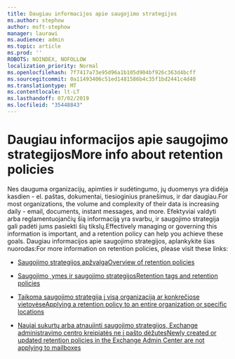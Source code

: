 ```yaml
---
title: Daugiau informacijos apie saugojimo strategijos
ms.author: stephow
author: msft-stephow
manager: laurawi
ms.audience: admin
ms.topic: article
ms.prod: ''
ROBOTS: NOINDEX, NOFOLLOW
localization_priority: Normal
ms.openlocfilehash: 7f7417a73e95d96a1b105d904bf926c363d4bcff
ms.sourcegitcommit: 0a11493406c51ed1481586b4c35f1bd2441c4d40
ms.translationtype: MT
ms.contentlocale: lt-LT
ms.lasthandoff: 07/02/2019
ms.locfileid: "35448843"
---
```

# <a name="more-info-about-retention-policies"></a><span data-ttu-id="b0ae1-102">Daugiau informacijos apie saugojimo strategijos</span><span class="sxs-lookup"><span data-stu-id="b0ae1-102">More info about retention policies</span></span>

<span data-ttu-id="b0ae1-103">Nes dauguma organizacijų, apimties ir sudėtingumo, jų duomenys yra didėja kasdien - el. paštas, dokumentai, tiesioginius pranešimus, ir dar daugiau.</span><span class="sxs-lookup"><span data-stu-id="b0ae1-103">For most organizations, the volume and complexity of their data is increasing daily - email, documents, instant messages, and more.</span></span>
<span data-ttu-id="b0ae1-104">Efektyviai valdyti arba reglamentuojančių šią informaciją yra svarbu, ir saugojimo strategija gali padėti jums pasiekti šių tikslų.</span><span class="sxs-lookup"><span data-stu-id="b0ae1-104">Effectively managing or governing this information is important, and a retention policy can help you achieve these goals.</span></span> <span data-ttu-id="b0ae1-105">Daugiau informacijos apie saugojimo strategijos, aplankykite šias nuorodas:</span><span class="sxs-lookup"><span data-stu-id="b0ae1-105">For more information on retention policies, please visit these links:</span></span>

- [<span data-ttu-id="b0ae1-106">Saugojimo strategijos apžvalga</span><span class="sxs-lookup"><span data-stu-id="b0ae1-106">Overview of retention policies</span></span>](https://docs.microsoft.com/office365/securitycompliance/retention-policies)

- [<span data-ttu-id="b0ae1-107">Saugojimo ˛ymes ir saugojimo strategijos</span><span class="sxs-lookup"><span data-stu-id="b0ae1-107">Retention tags and retention policies</span></span>](https://docs.microsoft.com/exchange/security-and-compliance/messaging-records-management/retention-tags-and-policies)

- [<span data-ttu-id="b0ae1-108">Taikoma saugojimo strategija į visą organizaciją ar konkrečiose vietovėse</span><span class="sxs-lookup"><span data-stu-id="b0ae1-108">Applying a retention policy to an entire organization or specific locations</span></span>](https://docs.microsoft.com/office365/securitycompliance/retention-policies#applying-a-retention-policy-to-an-entire-organization-or-specific-locations)

- [<span data-ttu-id="b0ae1-109">Naujai sukurtų arba atnaujinti saugojimo strategijos, Exchange administravimo centro kreipiatės ne į pašto dėžutes</span><span class="sxs-lookup"><span data-stu-id="b0ae1-109">Newly created or updated retention policies in the Exchange Admin Center are not applying to mailboxes</span></span>](https://docs.microsoft.com/alchemyinsights/retention-policies-in-exchange-admin-center-not-working)

